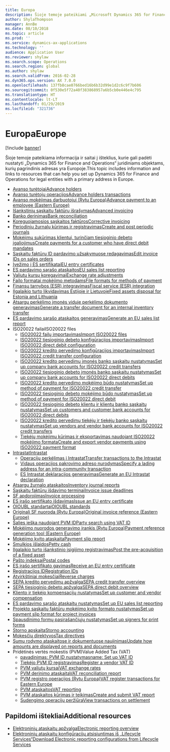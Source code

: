 ```yaml
---
title: Europa
description: Šioje temoje pateikiami „Microsoft Dynamics 365 for Finance and Operations“ dokumetų išteklių, skirtų Europai, saitai.
author: ShylaThompson
manager: AnnBe
ms.date: 08/10/2018
ms.topic: article
ms.prod: ''
ms.service: dynamics-ax-applications
ms.technology: ''
audience: Application User
ms.reviewer: shylaw
ms.search.scope: Operations
ms.search.region: global
ms.author: shylaw
ms.search.validFrom: 2016-02-28
ms.dyn365.ops.version: AX 7.0.0
ms.openlocfilehash: 137fb8cae0766bed16b6b32d99e1d2c6c9f7b606
ms.sourcegitcommit: 0f530e5f72a40f383868957a6b5cb0e446e4c795
ms.translationtype: HT
ms.contentlocale: lt-LT
ms.lasthandoff: 01/29/2019
ms.locfileid: "321736"
---
```

# <a name="europe"></a><span data-ttu-id="9bd3e-103">Europa</span><span class="sxs-lookup"><span data-stu-id="9bd3e-103">Europe</span></span> 

[!include [banner](../includes/banner.md)]

<span data-ttu-id="9bd3e-104">Šioje temoje pateikiama informacija ir saitai į išteklius, kurie gali padėti nustatyti „Dynamics 365 for Finance and Operations“ juridiniams objektams, kurių pagrindinis adresas yra Europoje.</span><span class="sxs-lookup"><span data-stu-id="9bd3e-104">This topic includes information and links to resources that can help you set up Dynamics 365 for Finance and Operations for legal entities with a primary address in Europe.</span></span> 

- [<span data-ttu-id="9bd3e-105">Avanso turėtojai</span><span class="sxs-lookup"><span data-stu-id="9bd3e-105">Advance holders</span></span>](emea-advance-holders.md)
 - [<span data-ttu-id="9bd3e-106">Avanso turėtojų operacijos</span><span class="sxs-lookup"><span data-stu-id="9bd3e-106">Advance holders transactions</span></span>](emea-advance-holders-transactions.md)
 - [<span data-ttu-id="9bd3e-107">Avanso mokėjimas darbuotojui (Rytų Europa)</span><span class="sxs-lookup"><span data-stu-id="9bd3e-107">Advance payment to an employee (Eastern Europe)</span></span>](tasks/advance-payment-employee.md)
- [<span data-ttu-id="9bd3e-108">Išankstinių sąskaitų faktūrų išrašymas</span><span class="sxs-lookup"><span data-stu-id="9bd3e-108">Advanced invoicing</span></span>](emea-advance-invoice.md)
- [<span data-ttu-id="9bd3e-109">Banko derinimas</span><span class="sxs-lookup"><span data-stu-id="9bd3e-109">Bank reconciliation</span></span>](emea-bank-reconciliation.md)
- [<span data-ttu-id="9bd3e-110">Koreguojamosios sąskaitos faktūros</span><span class="sxs-lookup"><span data-stu-id="9bd3e-110">Corrective invoicing</span></span>](emea-corrective-invoice.md)
- [<span data-ttu-id="9bd3e-111">Periodinių žurnalų kūrimas ir registravimas</span><span class="sxs-lookup"><span data-stu-id="9bd3e-111">Create and post periodic journals</span></span>](emea-create-post-periodic-journals.md)
- [<span data-ttu-id="9bd3e-112">Mokėjimų sukūrimas klientui, turinčiam tiesioginio debeto įgaliojimus</span><span class="sxs-lookup"><span data-stu-id="9bd3e-112">Create payments for a customer who have direct debit mandates</span></span>](tasks/create-payments-customers-who-have-direct-debit-mandates.md)
- [<span data-ttu-id="9bd3e-113">Sąskaitų faktūrų ID pardavimo užsakymuose redagavimas</span><span class="sxs-lookup"><span data-stu-id="9bd3e-113">Edit invoice IDs on sales orders</span></span>](emea-edit-invoice-id-sales-orders.md)
- [<span data-ttu-id="9bd3e-114">Įvežimo į ES sertifikatai</span><span class="sxs-lookup"><span data-stu-id="9bd3e-114">EU entry certificates</span></span>](emea-entry-certificates.md)
- [<span data-ttu-id="9bd3e-115">ES pardavimo sąrašo ataskaitos</span><span class="sxs-lookup"><span data-stu-id="9bd3e-115">EU sales list reporting</span></span>](emea-eu-sales-list.md)
- [<span data-ttu-id="9bd3e-116">Valiutų kursų koregavimai</span><span class="sxs-lookup"><span data-stu-id="9bd3e-116">Exchange rate adjustments</span></span>](emea-exchange-rate-adjustments.md)
- [<span data-ttu-id="9bd3e-117">Failo formatai mokėjimo metodams</span><span class="sxs-lookup"><span data-stu-id="9bd3e-117">File formats for methods of payment</span></span>](emea-select-file-formats-for-the-method-of-payments.md)
- [<span data-ttu-id="9bd3e-118">Finansų tarnybos (ESR) integravimas</span><span class="sxs-lookup"><span data-stu-id="9bd3e-118">Fiscal service (ESR) integration</span></span>](emea-fiscal-service-integration.md)
- [<span data-ttu-id="9bd3e-119">Ilgalaikio turto likvidavimas Estijoje ir Lietuvoje</span><span class="sxs-lookup"><span data-stu-id="9bd3e-119">Fixed assets disposal for Estonia and Lithuania</span></span>](emea-credit-note-reverse-fixed-asset-sale.md)
- [<span data-ttu-id="9bd3e-120">Atsargų perkėlimo įmonės viduje perkėlimo dokumento generavimas</span><span class="sxs-lookup"><span data-stu-id="9bd3e-120">Generate a transfer document for an internal inventory transfer</span></span>](tasks/transfer-document-internal-inventory-transfer.md)
- [<span data-ttu-id="9bd3e-121">ES pardavimo sąrašo ataskaitos generavimas</span><span class="sxs-lookup"><span data-stu-id="9bd3e-121">Generate an EU sales list report</span></span>](tasks/eur-00011-eu-sales-list-report.md)
- <span data-ttu-id="9bd3e-122">ISO20022 failai</span><span class="sxs-lookup"><span data-stu-id="9bd3e-122">ISO20022 files</span></span>
  - [<span data-ttu-id="9bd3e-123">ISO20022 failų importavimas</span><span class="sxs-lookup"><span data-stu-id="9bd3e-123">Import ISO20022 files</span></span>](emea-ISO20022-file-formats.md)
  - [<span data-ttu-id="9bd3e-124">ISO20022 tiesioginio debeto konfigūracijos importavimas</span><span class="sxs-lookup"><span data-stu-id="9bd3e-124">Import ISO20022 direct debit configuration</span></span>](tasks/import-iso20022-direct-debit-configuration.md)
  - [<span data-ttu-id="9bd3e-125">ISO20022 kredito pervedimo konfigūracijos importavimas</span><span class="sxs-lookup"><span data-stu-id="9bd3e-125">Import ISO20022 credit transfer configuration</span></span>](tasks/import-iso20022-credit-transfer-configuration.md)
  - [<span data-ttu-id="9bd3e-126">ISO20022 kredito pervedimų įmonės banko sąskaitų nustatymas</span><span class="sxs-lookup"><span data-stu-id="9bd3e-126">Set up company bank accounts for ISO20022 credit transfers</span></span>](tasks/set-up-company-bank-accounts-iso20022-credit-transfers.md)
  - [<span data-ttu-id="9bd3e-127">ISO20022 tiesioginio debeto įmonės banko sąskaitų nustatymas</span><span class="sxs-lookup"><span data-stu-id="9bd3e-127">Set up company bank accounts for ISO20022 direct debits</span></span>](tasks/set-up-company-bank-accounts-iso20022-direct-debits.md)
  - [<span data-ttu-id="9bd3e-128">ISO20022 kredito pervedimo mokėjimo būdo nustatymas</span><span class="sxs-lookup"><span data-stu-id="9bd3e-128">Set up method of payment for ISO20022 credit transfer</span></span>](tasks/set-up-method-payment-iso20022-credit-transfer.md)
  - [<span data-ttu-id="9bd3e-129">ISO20022 tiesioginio debeto mokėjimo būdo nustatymas</span><span class="sxs-lookup"><span data-stu-id="9bd3e-129">Set up method of payment for ISO20022 direct debit</span></span>](tasks/setup-method-payment-iso20022-direct-debit.md)
  - [<span data-ttu-id="9bd3e-130">ISO20022 tiesioginio debeto klientų ir klientų banko sąskaitų nustatymas</span><span class="sxs-lookup"><span data-stu-id="9bd3e-130">Set up customers and customer bank accounts for ISO20022 direct debits</span></span>](tasks/set-up-bank-accounts-iso20022-direct-debits.md)
  - [<span data-ttu-id="9bd3e-131">ISO20022 kredito pervedimų tiekėjų ir tiekėjų banko sąskaitų nustatymas</span><span class="sxs-lookup"><span data-stu-id="9bd3e-131">Set up vendors and vendor bank accounts for ISO20022 credit transfers</span></span>](tasks/set-up-vendor-iso20022-credit-transfers.md)
  - [<span data-ttu-id="9bd3e-132">Tiekėjų mokėjimų kūrimas ir eksportavimas naudojant ISO20022 mokėjimo formatą</span><span class="sxs-lookup"><span data-stu-id="9bd3e-132">Create and export vendor payments using ISO20022 payment format</span></span>](tasks/create-export-vendor-payments-iso20022-payment-format.md)
- [<span data-ttu-id="9bd3e-133">Intrastat</span><span class="sxs-lookup"><span data-stu-id="9bd3e-133">Intrastat</span></span>](emea-intrastat.md)
  - [<span data-ttu-id="9bd3e-134">Operacijų perkėlimas į Intrastat</span><span class="sxs-lookup"><span data-stu-id="9bd3e-134">Transfer transactions to the Intrastat</span></span>](tasks/transfer-transactions-intrastat.md)
  - [<span data-ttu-id="9bd3e-135">Vidaus operacijos pakrovimo adreso nurodymas</span><span class="sxs-lookup"><span data-stu-id="9bd3e-135">Specify a lading address for an intra-community transaction</span></span>](tasks/eur-00002-specify-lading-address-intra-community.md)
  - [<span data-ttu-id="9bd3e-136">ES Intrastat deklaracijos generavimas</span><span class="sxs-lookup"><span data-stu-id="9bd3e-136">Generate an EU Intrastat declaration</span></span>](tasks/eur-00002-eu-intrastat-declaration.md)
- [<span data-ttu-id="9bd3e-137">Atsargų žurnalo ataskaitos</span><span class="sxs-lookup"><span data-stu-id="9bd3e-137">Inventory journal reports</span></span>](emea-set-up-report-inventory-journal-names.md)
- [<span data-ttu-id="9bd3e-138">Sąskaitų faktūrų išdavimo terminai</span><span class="sxs-lookup"><span data-stu-id="9bd3e-138">Invoice issue deadlines</span></span>](emea-invoice-issue-deadline.md)
- [<span data-ttu-id="9bd3e-139">SF apdorojimas</span><span class="sxs-lookup"><span data-stu-id="9bd3e-139">Invoice processing</span></span>](emea-invoice-processing.md)
- [<span data-ttu-id="9bd3e-140">ES įrašo sertifikato išdavimas</span><span class="sxs-lookup"><span data-stu-id="9bd3e-140">Issue an EU entry certificate</span></span>](tasks/eur-00012-issue-eu-entry-certificate.md)
- [<span data-ttu-id="9bd3e-141">OIOUBL standartai</span><span class="sxs-lookup"><span data-stu-id="9bd3e-141">OIOUBL standards</span></span>](emea-oioubl-standards-electronic-invoicing.md)
- [<span data-ttu-id="9bd3e-142">Originali SF nuoroda (Rytų Europa)</span><span class="sxs-lookup"><span data-stu-id="9bd3e-142">Original invoice reference (Eastern Europe)</span></span>](tasks/ee-00004-original-invoice-reference.md)
- [<span data-ttu-id="9bd3e-143">Šalies ieška naudojant PVM ID</span><span class="sxs-lookup"><span data-stu-id="9bd3e-143">Party search using VAT ID</span></span>](tasks/eur-00015-party-search-vat-id.md)
- [<span data-ttu-id="9bd3e-144">Mokėjimo nuorodos generavimo įrankis (Rytų Europa)</span><span class="sxs-lookup"><span data-stu-id="9bd3e-144">Payment reference generation tool (Eastern Europe)</span></span>](tasks/ee-00015-payment-reference-generation-tool.md)
- [<span data-ttu-id="9bd3e-145">Mokėjimo kvito ataskaita</span><span class="sxs-lookup"><span data-stu-id="9bd3e-145">Payment slip report</span></span>](emea-eur-payment-slip-report-giro.md)
- [<span data-ttu-id="9bd3e-146">Smulkios išlaidos</span><span class="sxs-lookup"><span data-stu-id="9bd3e-146">Petty cash</span></span>](emea-petty-cash.md)
- [<span data-ttu-id="9bd3e-147">Ilgalaikio turto išankstinio įsigijimo registravimas</span><span class="sxs-lookup"><span data-stu-id="9bd3e-147">Post the pre-acquisition of a fixed asset</span></span>](emea-pre-acquisition-acquisition-fixed-asset.md)
- [<span data-ttu-id="9bd3e-148">Pašto indeksai</span><span class="sxs-lookup"><span data-stu-id="9bd3e-148">Postal codes</span></span>](emea-import-create-postal-codes-manually.md)
- [<span data-ttu-id="9bd3e-149">ES įrašo sertifikato gavimas</span><span class="sxs-lookup"><span data-stu-id="9bd3e-149">Receive an EU entry certificate</span></span>](tasks/eur-00012-receive-eu-entry-certificate.md)
- [<span data-ttu-id="9bd3e-150">Registracijos ID</span><span class="sxs-lookup"><span data-stu-id="9bd3e-150">Registration IDs</span></span>](emea-registration-ids.md)
- [<span data-ttu-id="9bd3e-151">Atvirkštiniai mokesčiai</span><span class="sxs-lookup"><span data-stu-id="9bd3e-151">Reverse charges</span></span>](emea-reverse-charge.md)
- [<span data-ttu-id="9bd3e-152">SEPA kredito pervedimų apžvalga</span><span class="sxs-lookup"><span data-stu-id="9bd3e-152">SEPA credit transfer overview</span></span>](../accounts-payable/sepa-credit-transfer.md)
- [<span data-ttu-id="9bd3e-153">SEPA tiesioginio debeto apžvalga</span><span class="sxs-lookup"><span data-stu-id="9bd3e-153">SEPA direct debit overview</span></span>](../accounts-receivable/sepa-direct-debit-overview.md)
- [<span data-ttu-id="9bd3e-154">Kliento ir tiekėjo kompensacijų nustatymas</span><span class="sxs-lookup"><span data-stu-id="9bd3e-154">Set up customer and vendor compensation</span></span>](emea-compensation-customer-vendor-transactions.md)
- [<span data-ttu-id="9bd3e-155">ES pardavimo sąrašo ataskaitų nustatymas</span><span class="sxs-lookup"><span data-stu-id="9bd3e-155">Set up EU sales list reporting</span></span>](tasks/eur-00011-eu-sales-list-reporting.md)
- [<span data-ttu-id="9bd3e-156">Projekto sąskaitų faktūrų mokėjimo kvito formato nustatymas</span><span class="sxs-lookup"><span data-stu-id="9bd3e-156">Set up payment slip format for project invoices</span></span>](tasks/set-up-payment-slip-format-project-invoices.md)
- [<span data-ttu-id="9bd3e-157">Spausdinimo formų pasirašančiųjų nustatymas</span><span class="sxs-lookup"><span data-stu-id="9bd3e-157">Set up signers for print forms</span></span>](emea-set-up-signers-for-printing-forms.md)
- [<span data-ttu-id="9bd3e-158">Storno apskaita</span><span class="sxs-lookup"><span data-stu-id="9bd3e-158">Storno accounting</span></span>](emea-storno.md)
- [<span data-ttu-id="9bd3e-159">Mokesčių direktyvos</span><span class="sxs-lookup"><span data-stu-id="9bd3e-159">Tax directives</span></span>](emea-tax-directives.md)
- [<span data-ttu-id="9bd3e-160">Sumų rodymo ataskaitose ir dokumentuose naujinimas</span><span class="sxs-lookup"><span data-stu-id="9bd3e-160">Update how amounts are displayed on reports and documents</span></span>](emea-amount-printing-forms.md)
- <span data-ttu-id="9bd3e-161">Pridėtinės vertės mokestis (PVM)</span><span class="sxs-lookup"><span data-stu-id="9bd3e-161">Value Added Tax (VAT)</span></span>
  - [<span data-ttu-id="9bd3e-162">pavadinimas: PVM ID nustatymas</span><span class="sxs-lookup"><span data-stu-id="9bd3e-162">name: Set up VAT ID</span></span>](tasks/eur-00015-vat-id.md)
  - [<span data-ttu-id="9bd3e-163">Tiekėjo PVM ID registravimas</span><span class="sxs-lookup"><span data-stu-id="9bd3e-163">Register a vendor VAT ID</span></span>](tasks/eur-00015-registration-vendor-vat-id.md)
  - [<span data-ttu-id="9bd3e-164">PVM valiutų kursai</span><span class="sxs-lookup"><span data-stu-id="9bd3e-164">VAT exchange rates</span></span>](emea-vat-exchange-rate.md)
  - [<span data-ttu-id="9bd3e-165">PVM derinimo ataskaita</span><span class="sxs-lookup"><span data-stu-id="9bd3e-165">VAT reconciliation report</span></span>](tasks/eur-00018-vat-reconciliation-report.md)
  - [<span data-ttu-id="9bd3e-166">PVM registro operacijos (Rytų Europa)</span><span class="sxs-lookup"><span data-stu-id="9bd3e-166">VAT register transactions for Eastern Europe</span></span>](emea-vat-register-transactions.md)
  - [<span data-ttu-id="9bd3e-167">PVM ataskaitos</span><span class="sxs-lookup"><span data-stu-id="9bd3e-167">VAT reporting</span></span>](emea-vat-reporting.md)
  - [<span data-ttu-id="9bd3e-168">PVM ataskaitos kūrimas ir teikimas</span><span class="sxs-lookup"><span data-stu-id="9bd3e-168">Create and submit VAT report</span></span>](tasks/create-submit-vat-report.md)
  - [<span data-ttu-id="9bd3e-169">Sudengimo operacijų peržiūra</span><span class="sxs-lookup"><span data-stu-id="9bd3e-169">View transactions on settlement</span></span>](emea-transactions-settlement-form.md)

## <a name="additional-resources"></a><span data-ttu-id="9bd3e-170">Papildomi ištekliai</span><span class="sxs-lookup"><span data-stu-id="9bd3e-170">Additional resources</span></span>

- [<span data-ttu-id="9bd3e-171">Elektroninių ataskaitų apžvalga</span><span class="sxs-lookup"><span data-stu-id="9bd3e-171">Electronic reporting overview</span></span>](../../dev-itpro/analytics/general-electronic-reporting.md)
- [<span data-ttu-id="9bd3e-172">Elektroninių ataskaitų konfigūracijų atsisiuntimas iš „Lifecycle Services“</span><span class="sxs-lookup"><span data-stu-id="9bd3e-172">Download Electronic reporting configurations from Lifecycle Services</span></span>](../../dev-itpro/analytics/download-electronic-reporting-configuration-lcs.md)

